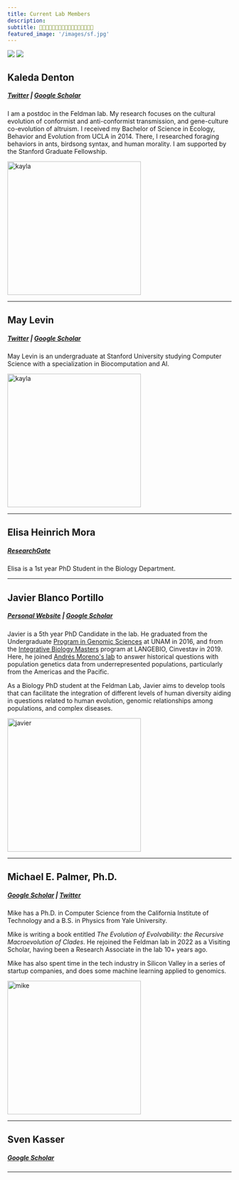 ```yaml
---
title: Current Lab Members
description:
subtitle: 🌿👨🏻‍💻🌿👩🏼‍💻🌿👩🏼‍💻🌿🧑🏻‍💻🌿
featured_image: '/images/sf.jpg'
---
```


<div class="gallery" data-columns="2">
	<img src="/images/sf.jpg">
	<img src="/images/hoover.jpg">
</div>

## Kaleda Denton
##### [Twitter](https://twitter.com/KaledaDenton) | [Google Scholar](https://scholar.google.ca/citations?user=BycE1LoAAAAJ&hl=en)

I am a postdoc in the Feldman lab. My research focuses on the cultural evolution of conformist and anti-conformist transmission, and gene-culture co-evolution of altruism. I received my Bachelor of Science in Ecology, Behavior and Evolution from UCLA in 2014. There, I researched foraging behaviors in ants, birdsong syntax, and human morality. I am supported by the Stanford Graduate Fellowship.

<img width="300" alt="kayla" src="/images/kayla.jpg">

---

## May Levin
##### [Twitter](https://twitter.com/KaledaDenton) | [Google Scholar](https://scholar.google.ca/citations?user=BycE1LoAAAAJ&hl=en)

May Levin is an undergraduate at Stanford University studying Computer Science with a specialization in Biocomputation and AI.

<img width="300" alt="kayla" src="/images/may.jpeg">

---

## Elisa Heinrich Mora
##### [ResearchGate](https://www.researchgate.net/profile/Elisa-Mora-3)

Elisa is a 1st year PhD Student in the Biology Department.

---

## Javier Blanco Portillo
##### [Personal Website](https://javierbioblanco.github.io) | [Google Scholar](https://scholar.google.co.uk/citations?user=4bo4uK8AAAAJ&hl=en&oi=sra)

Javier is a 5th year PhD Candidate in the lab. He graduated from the Undergraduate [Program in Genomic Sciences](https://twitter.com/lcgunam?lang=en) at UNAM in 2016, and from the [Integrative Biology Masters](https://langebio.cinvestav.mx/en/) program at LANGEBIO, Cinvestav in 2019. Here, he joined [Andrés Moreno's lab](https://www.morenolab.org) to answer historical questions with population genetics data from underrepresented populations, particularly from the Americas and the Pacific.

As a Biology PhD student at the Feldman Lab, Javier aims to develop tools that can facilitate the integration of different levels of human diversity aiding in questions related to human evolution, genomic relationships among  populations, and complex diseases.

<img width="300" alt="javier" src="/images/javier.jpeg">

---

## Michael E. Palmer, Ph.D.
##### [Google Scholar](https://scholar.google.com/citations?user=dUMOr30AAAAJ&hl=en&oi=ao) | [Twitter](https://twitter.com/meponymous) 

Mike has a Ph.D. in Computer Science from the California Institute of Technology and a B.S. in Physics from Yale University.

Mike is writing a book entitled _The Evolution of Evolvability: the Recursive Macroevolution of Clades_. He rejoined the Feldman lab in 2022 as a Visiting Scholar, having been a Research Associate in the lab 10+ years ago.

Mike has also spent time in the tech industry in Silicon Valley in a series of startup companies, and does some machine learning applied to genomics. 

<img width="300" alt="mike" src="/images/mike.jpg">

---

## Sven Kasser
##### [Google Scholar](https://scholar.google.com/citations?user=eeKmxkUAAAAJ&hl=en&oi=ao)

---